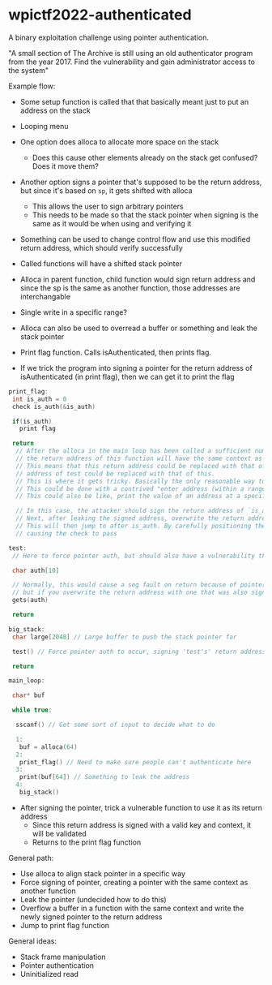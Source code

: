 # wpictf2022-authenticated
A binary exploitation challenge using pointer authentication.


"A small section of The Archive is still using an old authenticator program from the year 2017. Find the vulnerability and gain administrator access to the system"



Example flow:

- Some setup function is called that that basically meant just to put an address on the stack
- Looping menu
- One option does alloca to allocate more space on the stack
  - Does this cause other elements already on the stack get confused? Does it move them?
- Another option signs a pointer that's supposed to be the return address, but since it's based on `sp`, it gets shifted with alloca
  - This allows the user to sign arbitrary pointers
  - This needs to be made so that the stack pointer when signing is the same as it would be when using and verifying it
- Something can be used to change control flow and use this modified return address, which should verify successfully



- Called functions will have a shifted stack pointer
- Alloca in parent function, child function would sign return address and since the sp is the same as another function, those addresses are interchangable
- Single write in a specific range?
- Alloca can also be used to overread a buffer or something and leak the stack pointer




- Print flag function. Calls isAuthenticated, then prints flag.
- If we trick the program into signing a pointer for the return address of isAuthenticated (in print flag), then we can get it to print the flag

```c
print_flag:
 int is_auth = 0
 check is_auth(&is_auth)

 if(is_auth)
   print flag

 return
  // After the alloca in the main loop has been called a sufficient number of times
  // the return address of this function will have the same context as the return address of `test`.
  // This means that this return address could be replaced with that of test or the return
  // address of test could be replaced with that of this.
  // This is where it gets tricky. Basically the only reasonable way to do this is to leak an address.
  // This could be done with a contrived "enter address (within a range) to leak".
  // This could also be like, print the value of an address at a specific offset from the sp on the stack

  // In this case, the attacker should sign the return address of `is_auth`, which can be forced to be put on the stack
  // Next, after leaking the signed address, overwrite the return address of `test` with it
  // This will then jump to after is_auth. By carefully positioning the stack again before this, is_auth would be set to 1
  // causing the check to pass

test:
 // Here to force pointer auth, but should also have a vulnerability that allows overwriting the return address

 char auth[10]

 // Normally, this would cause a seg fault on return because of pointer auth,
 // but if you overwrite the return address with one that was also signed using the same sp, you can jump there instead
 gets(auth)

 return

big_stack:
 char large[2048] // Large buffer to push the stack pointer far

 test() // Force pointer auth to occur, signing 'test's' return address with this large sp as context

 return

main_loop:

 char* buf

 while true:

  sscanf() // Get some sort of input to decide what to do

  1:
   buf = alloca(64)
  2:
   print_flag() // Need to make sure people can't authenticate here
  3:
   print(buf[64]) // Something to leak the address
  4:
   big_stack()

```

- After signing the pointer, trick a vulnerable function to use it as its return address
  - Since this return address is signed with a valid key and context, it will be validated
  - Returns to the print flag function


General path:
- Use alloca to align stack pointer in a specific way
- Force signing of pointer, creating a pointer with the same context as another function
- Leak the pointer (undecided how to do this)
- Overflow a buffer in a function with the same context and write the newly signed pointer to the return address
- Jump to print flag function

General ideas:
- Stack frame manipulation
- Pointer authentication
- Uninitialized read